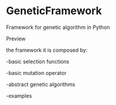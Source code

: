 # GeneticFramework
Framework for genetic algorithm in Python

Preview 

the framework it is composed by:

-basic selection functions

-basic mutation operator

-abstract genetic algorithms

-examples
